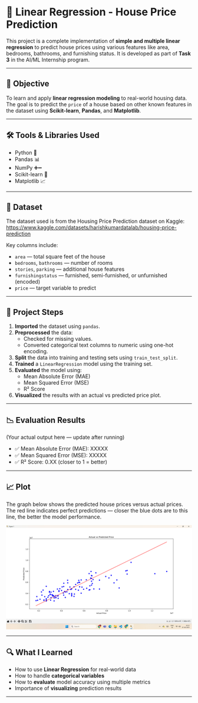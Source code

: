 # 🏡 Linear Regression - House Price Prediction

This project is a complete implementation of **simple and multiple linear regression** to predict house prices using various features like area, bedrooms, bathrooms, and furnishing status. It is developed as part of **Task 3** in the AI/ML Internship program.

---

## 📌 Objective

To learn and apply **linear regression modeling** to real-world housing data. The goal is to predict the `price` of a house based on other known features in the dataset using **Scikit-learn**, **Pandas**, and **Matplotlib**.

---

## 🛠️ Tools & Libraries Used

- Python 🐍
- Pandas 📊
- NumPy ➕➖
- Scikit-learn 🤖
- Matplotlib 📈

---

## 📁 Dataset

The dataset used is from the Housing Price Prediction dataset on Kaggle:  
https://www.kaggle.com/datasets/harishkumardatalab/housing-price-prediction

Key columns include:
- `area` — total square feet of the house
- `bedrooms`, `bathrooms` — number of rooms
- `stories`, `parking` — additional house features
- `furnishingstatus` — furnished, semi-furnished, or unfurnished (encoded)
- `price` — target variable to predict

---

## 🚀 Project Steps

1. **Imported** the dataset using `pandas`.
2. **Preprocessed** the data:
   - Checked for missing values.
   - Converted categorical text columns to numeric using one-hot encoding.
3. **Split** the data into training and testing sets using `train_test_split`.
4. **Trained** a `LinearRegression` model using the training set.
5. **Evaluated** the model using:
   - Mean Absolute Error (MAE)
   - Mean Squared Error (MSE)
   - R² Score
6. **Visualized** the results with an actual vs predicted price plot.

---

## 📉 Evaluation Results

(Your actual output here — update after running)

- ✅ Mean Absolute Error (MAE):  XXXXX
- ✅ Mean Squared Error (MSE):  XXXXX
- ✅ R² Score:                  0.XX (closer to 1 = better)

---

## 📈 Plot

The graph below shows the predicted house prices versus actual prices. The red line indicates perfect predictions — closer the blue dots are to this line, the better the model performance.

![Actual vs Predicted Plot](Graph_house.png) 

---

## 🔍 What I Learned

- How to use **Linear Regression** for real-world data
- How to handle **categorical variables**
- How to **evaluate** model accuracy using multiple metrics
- Importance of **visualizing** prediction results

---



